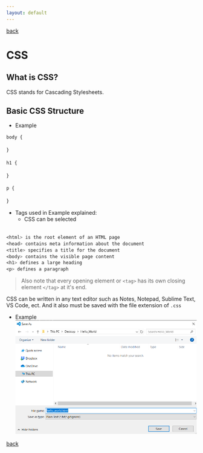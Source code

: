```yaml
---
layout: default
---
```


[back](./)

# CSS
## What is CSS?
CSS stands for Cascading Stylesheets. 

## Basic CSS Structure

* Example

```css
body {

}

h1 {

}

p {

}
```

* Tags used in Example explained:
  * CSS can be selected 
```css

<html> is the root element of an HTML page
<head> contains meta information about the document
<title> specifies a title for the document
<body> contains the visible page content
<h1> defines a large heading
<p> defines a paragraph
```

> Also note that every opening element or `<tag>` has its own closing element `</tag>` at it's end.

CSS can be written in any text editor such as Notes, Notepad, Sublime Text, VS Code, ect. And it also must be saved with the file extension of `.css`

* Example
![Example](https://github.com/Andres2295/Andres-Torres-Colon/blob/master/Code%20Examples/html_css_js/images/save_example.png)

[back](./)